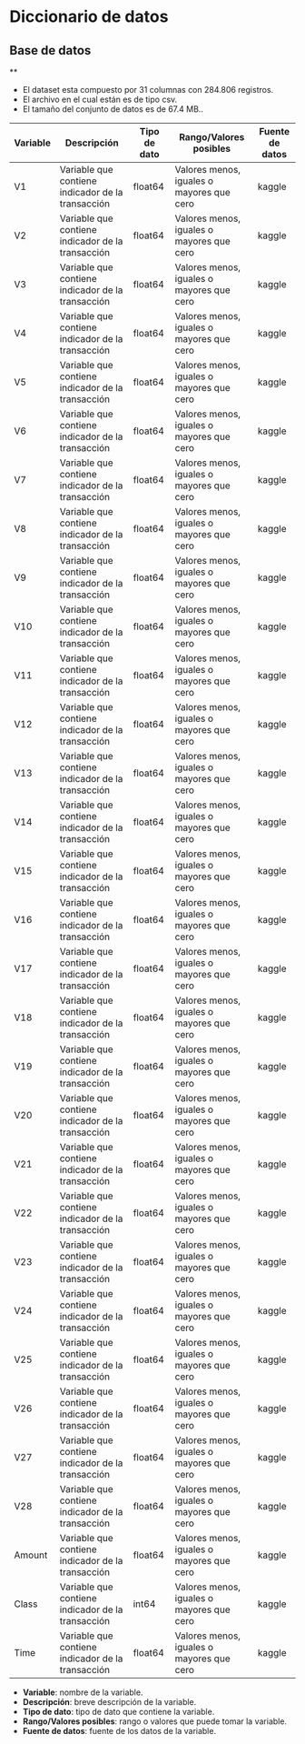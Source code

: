 # Diccionario de datos

## Base de datos

** 
- El dataset esta compuesto por 31 columnas con 284.806 registros.
- El archivo en el cual están es de tipo csv.
- El tamaño del conjunto de datos es de 67.4 MB..

| Variable | Descripción | Tipo de dato | Rango/Valores posibles | Fuente de datos |
| --- | --- | --- | --- | --- |
| V1 | Variable que contiene indicador de la transacción | float64 | Valores menos, iguales o mayores que cero | kaggle |
| V2 | Variable que contiene indicador de la transacción | float64 | Valores menos, iguales o mayores que cero | kaggle |
| V3 | Variable que contiene indicador de la transacción | float64 | Valores menos, iguales o mayores que cero | kaggle |
| V4 | Variable que contiene indicador de la transacción | float64 | Valores menos, iguales o mayores que cero | kaggle |
| V5 | Variable que contiene indicador de la transacción | float64 | Valores menos, iguales o mayores que cero | kaggle |
| V6 | Variable que contiene indicador de la transacción | float64 | Valores menos, iguales o mayores que cero | kaggle |
| V7 | Variable que contiene indicador de la transacción | float64 | Valores menos, iguales o mayores que cero | kaggle |
| V8 | Variable que contiene indicador de la transacción | float64 | Valores menos, iguales o mayores que cero | kaggle |
| V9 | Variable que contiene indicador de la transacción | float64 | Valores menos, iguales o mayores que cero | kaggle |
| V10 | Variable que contiene indicador de la transacción | float64 | Valores menos, iguales o mayores que cero | kaggle |
| V11 | Variable que contiene indicador de la transacción | float64 | Valores menos, iguales o mayores que cero | kaggle |
| V12 | Variable que contiene indicador de la transacción | float64 | Valores menos, iguales o mayores que cero | kaggle |
| V13 | Variable que contiene indicador de la transacción | float64 | Valores menos, iguales o mayores que cero | kaggle |
| V14 | Variable que contiene indicador de la transacción | float64 | Valores menos, iguales o mayores que cero | kaggle |
| V15 | Variable que contiene indicador de la transacción | float64 | Valores menos, iguales o mayores que cero | kaggle |
| V16 | Variable que contiene indicador de la transacción | float64 | Valores menos, iguales o mayores que cero | kaggle |
| V17 | Variable que contiene indicador de la transacción | float64 | Valores menos, iguales o mayores que cero | kaggle |
| V18 | Variable que contiene indicador de la transacción | float64 | Valores menos, iguales o mayores que cero | kaggle |
| V19 | Variable que contiene indicador de la transacción | float64 | Valores menos, iguales o mayores que cero | kaggle |
| V20 | Variable que contiene indicador de la transacción | float64 | Valores menos, iguales o mayores que cero | kaggle |
| V21 | Variable que contiene indicador de la transacción | float64 | Valores menos, iguales o mayores que cero | kaggle |
| V22 | Variable que contiene indicador de la transacción | float64 | Valores menos, iguales o mayores que cero | kaggle |
| V23 | Variable que contiene indicador de la transacción | float64 | Valores menos, iguales o mayores que cero | kaggle |
| V24 | Variable que contiene indicador de la transacción | float64 | Valores menos, iguales o mayores que cero | kaggle |
| V25 | Variable que contiene indicador de la transacción | float64 | Valores menos, iguales o mayores que cero | kaggle |
| V26 | Variable que contiene indicador de la transacción | float64 | Valores menos, iguales o mayores que cero | kaggle |
| V27 | Variable que contiene indicador de la transacción | float64 | Valores menos, iguales o mayores que cero | kaggle |
| V28 | Variable que contiene indicador de la transacción | float64 | Valores menos, iguales o mayores que cero | kaggle |
| Amount | Variable que contiene indicador de la transacción | float64 | Valores menos, iguales o mayores que cero | kaggle |
| Class | Variable que contiene indicador de la transacción | int64 | Valores menos, iguales o mayores que cero | kaggle |
| Time | Variable que contiene indicador de la transacción | float64 | Valores menos, iguales o mayores que cero | kaggle |

- **Variable**: nombre de la variable.
- **Descripción**: breve descripción de la variable.
- **Tipo de dato**: tipo de dato que contiene la variable.
- **Rango/Valores posibles**: rango o valores que puede tomar la variable.
- **Fuente de datos**: fuente de los datos de la variable.
